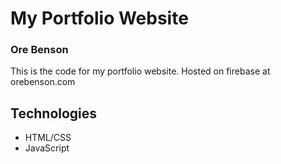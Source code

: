 # My Portfolio Website
### Ore Benson

This is the code for my portfolio website. Hosted on firebase at orebenson.com

## Technologies
* HTML/CSS
* JavaScript